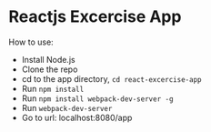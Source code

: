 <h1>Reactjs Excercise App</h1>
How to use: 
<ul>
<li>Install Node.js</li>
<li>Clone the repo</li>
<li>cd to the app directory, <code>cd react-excercise-app</code></li>
<li>Run <code>npm install</code></li>
<li>Run <code>npm install webpack-dev-server -g</code></li>
<li>Run <code>webpack-dev-server</code></li>
<li>Go to url: localhost:8080/app</li>
</ul>
